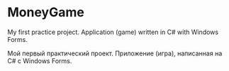 # MoneyGame
My first practice project. Application (game) written in C# with Windows Forms.

Мой первый практический проект. Приложение (игра), написанная на C# с Windows Forms.
